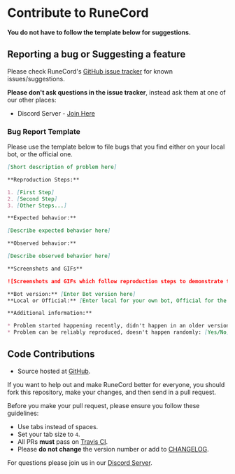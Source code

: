 # Contribute to RuneCord

**You do not have to follow the template below for suggestions.**

## Reporting a bug or Suggesting a feature
Please check RuneCord's [GitHub issue tracker](https://github.com/unlucky4ever/RuneCord/issues) for known issues/suggestions.

**Please don't ask questions in the issue tracker**, instead ask them at one of our other places:

* Discord Server - [Join Here](https://discord.me/runecord)

### Bug Report Template
Please use the template below to file bugs that you find either on your local bot, or the official one.

```markdown
[Short description of problem here]

**Reproduction Steps:**

1. [First Step]
2. [Second Step]
3. [Other Steps...]

**Expected behavior:**

[Describe expected behavior here]

**Observed behavior:**

[Describe observed behavior here]

**Screenshots and GIFs**

![Screenshots and GIFs which follow reproduction steps to demonstrate the problem](url)

**Bot version:** [Enter Bot version here]
**Local or Official:** [Enter local for your own bot, Official for the official bot]

**Additional information:**

* Problem started happening recently, didn't happen in an older version of RuneCord: [Yes/No]
* Problem can be reliably reproduced, doesn't happen randomly: [Yes/No]
```

## Code Contributions
* Source hosted at [GitHub](https://github.com/unlucky4ever/RuneCord).

If you want to help out and make RuneCord better for everyone, you should fork this repository, make your changes, and then send in a pull request.

Before you make your pull request, please ensure you follow these guidelines:
* Use tabs instead of spaces.
* Set your tab size to `4`.
* All PRs **must** pass on [Travis CI](https://travis-ci.org/unlucky4ever/RuneCord).
* Please **do not change** the version number or add to [CHANGELOG](https://github.com/unlucky4ever/RuneCord/blob/master/CHANGELOG.md).

For questions please join us in our [Discord Server](https://discord.me/runecord).
